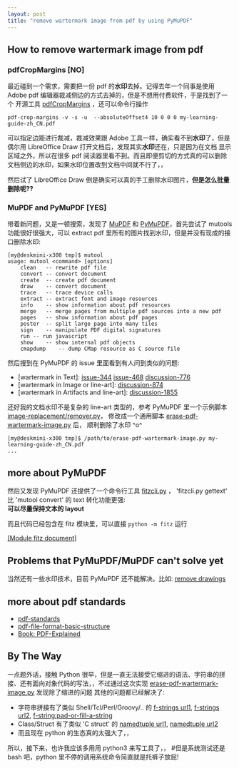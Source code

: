 ```yaml
---
layout: post
title: "remove wartermark image from pdf by using PyMuPDF"
---
```


## How to remove wartermark image from pdf
### pdfCropMargins \[NO]
最近碰到一个需求，需要把一份 pdf 的**水印**去掉。记得去年一个同事是使用 Adobe pdf 编辑器裁减侧边的方式去掉的，但是不想用付费软件，于是找到了一个
开源工具 [pdfCropMargins](https://pypi.org/project/pdfCropMargins/) ，还可以命令行操作
```
pdf-crop-margins -v -s -u  --absoluteOffset4 10 0 0 0 my-learning-guide-zh_CN.pdf
```
可以指定边距进行裁减，裁减效果跟 Adobe 工具一样，确实看不到**水印**了，但是偶尔用 LibreOffice Draw 打开文档后，发现其实**水印**还在，只是因为在文档
显示区域之外，所以在很多 pdf 阅读器里看不到。而且即便剪切的方式真的可以删除文档侧边的水印，如果水印位置改到文档中间就不行了，，

然后试了 LibreOffice Draw 倒是确实可以真的手工删除水印图片，**但是怎么批量删除呢??**


### MuPDF and PyMuPDF \[YES]
带着新问题，又是一顿搜索，发现了 [MuPDF](https://mupdf.com/) 和 [PyMuPDF](https://github.com/pymupdf/PyMuPDF-Utilities)，首先尝试了 mutools 
功能很好很强大，可以 extract pdf 里所有的图片找到水印，但是并没有现成的接口删除水印:
```
[my@deskmini-x300 tmp]$ mutool 
usage: mutool <command> [options]
	clean	-- rewrite pdf file
	convert	-- convert document
	create	-- create pdf document
	draw	-- convert document
	trace	-- trace device calls
	extract	-- extract font and image resources
	info	-- show information about pdf resources
	merge	-- merge pages from multiple pdf sources into a new pdf
	pages	-- show information about pdf pages
	poster	-- split large page into many tiles
	sign	-- manipulate PDF digital signatures
	run	-- run javascript
	show	-- show internal pdf objects
	cmapdump	-- dump CMap resource as C source file
```
然后搜到在 PyMuPDF 的 issue 里面看到有人问到类似的问题: 
- \[wartermark in Text]: [issue-344](https://github.com/pymupdf/PyMuPDF/issues/344) [issue-468](https://github.com/pymupdf/PyMuPDF/issues/468) [discussion-776](https://github.com/pymupdf/PyMuPDF/discussions/776)  
- \[wartermark in Image or line-art]: [discussion-874](https://github.com/pymupdf/PyMuPDF/discussions/874)  
- \[wartermark in Artifacts and line-art]: [discussion-1855](https://github.com/pymupdf/PyMuPDF/discussions/1855) 

还好我的文档水印不是复杂的 line-art 类型的，参考 PyMuPDF 里一个示例脚本 [image-replacement/remover.py](https://github.com/pymupdf/PyMuPDF-Utilities/blob/master/image-replacement/remover.py)，
修改成一个通用脚本 [erase-pdf-wartermark-image.py](https://github.com/tcler/argparse-getopt-examples/blob/master/python/erase-pdf-wartermark-image.py) 后，
顺利删除了水印 ^o^
```
[my@deskmini-x300 tmp]$ /path/to/erase-pdf-wartermark-image.py my-learning-guide-zh_CN.pdf
...
```


## more about PyMuPDF
然后又发现 PyMuPDF 还提供了一个命令行工具 [fitzcli.py](https://github.com/pymupdf/PyMuPDF-Utilities/blob/master/text-extraction/fitzcli.py) ，
'fitzcli.py gettext' 比 'mutool convert' 的 text 转化功能更强:  
**可以尽量保持文本的 layout** 

而且代码已经包含在 fitz 模块里，可以直接 `python -m fitz` 运行

[[Module fitz document]](https://pymupdf.readthedocs.io/en/latest/module.html)


## Problems that PyMuPDF/MuPDF can't solve yet
当然还有一些水印技术，目前 PyMuPDF 还不能解决。比如: [remove drawings](https://github.com/pymupdf/PyMuPDF/discussions/865)

## more about pdf standards
- [pdf-standards](https://opensource.adobe.com/dc-acrobat-sdk-docs/standards/pdfstandards/pdf/PDF32000_2008.pdf)
- [pdf-file-format-basic-structure](https://resources.infosecinstitute.com/topic/pdf-file-format-basic-structure/)
- [Book: PDF-Explained](https://github.com/zxyle/PDF-Explained)


## By The Way
一点题外话，接触 Python 很早，但是一直无法接受它缩进的语法、字符串的拼接、还有面向对象代码的写法，，不过通过这次实现 [erase-pdf-wartermark-image.py](https://github.com/tcler/argparse-getopt-examples/blob/master/python/erase-pdf-wartermark-image.py) 发现除了缩进的问题 其他的问题都已经解决了:
- 字符串拼接有了类似 Shell/Tcl/Perl/Groovy/.. 的 [f-strings url1](https://realpython.com/python-f-strings/), [f-strings url2](https://docs.python.org/3/reference/lexical_analysis.html#f-strings), [f-string:pad-or-fill-a-string](https://www.geeksforgeeks.org/pad-or-fill-a-string-by-a-variable-in-python-using-f-string/)
- Class/Struct 有了类似 'C struct' 的 [namedtuple url1](https://realpython.com/python-namedtuple/), [namedtuple url2](https://docs.python.org/3.9/library/collections.html#collections.namedtuple)
- 而且现在 python 的生态真的太强大了，，  

所以，接下来，也许我应该多用用 python3 来写工具了，， #但是系统测试还是 bash 吧，python 里不停的调用系统命令简直就是托裤子放屁!
